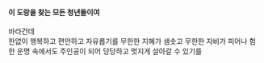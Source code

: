 #### 이 도랑을 찾는 모든 청년들이여
바라건데<br>
한없이 행복하고 편안하고 자유롭기를
무한한 지혜가 샘솟고 무한한 자비가 피어나
험한 운명 속에서도 주인공이 되어
당당하고 멋지게 살아갈 수 있기를

<!--
**junghyungo/junghyungo** is a ✨ _special_ ✨ repository because its `README.md` (this file) appears on your GitHub profile.

Here are some ideas to get you started:

- 🔭 I’m currently working on ...
- 🌱 I’m currently learning ...
- 👯 I’m looking to collaborate on ...
- 🤔 I’m looking for help with ...
- 💬 Ask me about ...
- 📫 How to reach me: ...
- 😄 Pronouns: ...
- ⚡ Fun fact: ...
-->
